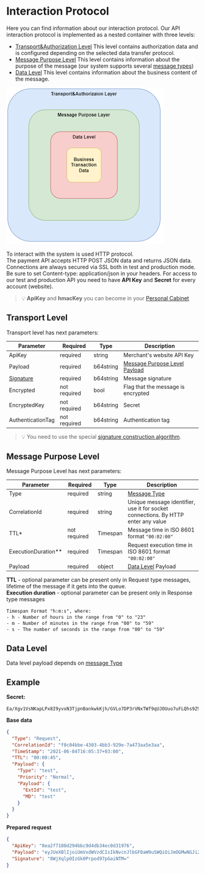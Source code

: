 # Interaction Protocol
Here you can find information about our interaction protocol.
Our API interaction protocol is implemented as a nested container with three levels:
- [Transport&Authorization Level](#Transport-Level) This level contains authorization data and is configured depending on the selected data transfer protocol.
- [Message Purpose Level](#Message-Purpose-Level) This level contains information about the purpose of the message (our system supports several [message types](message_types.md))
- [Data Level](#Data-Level) This level contains information about the business content of the message.


![Layers](images/layers.png "Layers")

To interact with the system is used HTTP protocol.  
The payment API accepts HTTP POST JSON data and returns JSON data.  
Connections are always secured via SSL both in test and production mode. Be sure to set Content-type: application/json in your headers.
For access to our test and production API you need to have **API Key** and **Secret** for every account (website).
> :bulb: **ApiKey** and **hmacKey** you can become in your [Personal Cabinet](pers_cab_website_creation.md)

## Transport Level

Transport level has next parameters:

| Parameter                            | Required     | Type       | Description                                             |
|--------------------------------------|--------------|------------|---------------------------------------------------------|
| ApiKey                               | required     | string     | Merchant's website API Key                              |
| Payload                              | required     | b64string  | [Message Purpose Level Payload](#Message-Purpose-Level) |
| [Signature](signatur_alghoritm.md)   | required     | b64string  | Message signature                                       |
| Encrypted                            | not required | bool       | Flag that the message is encrypted                      |
| EncryptedKey                         | not required | b64string  | Secret                                                  |
| AuthenticationTag                    | not required | b64string  | Authentication tag                                      |

> :bulb: You need to use the special [signature construction algorithm](signatur_alghoritm.md).

## Message Purpose Level

Message Purpose Level has next parameters:

| Parameter           | Required     | Type      | Description                                                                       |
|---------------------|--------------|-----------|-----------------------------------------------------------------------------------|
| Type                | required     | string    | [Message Type](message_types.md#message-types)                                    |
| CorrelationId       | required     | string    | Unique message identifier, use it for socket connections. By HTTP enter any value |
| TTL*                | not required | Timespan  | Message time in ISO 8601 format ````"00:02:00"````                                |
| ExecutionDuration** | required     | Timespan  | Request execution time in ISO 8601 format ````"00:02:00"````                      |
| Payload             | required     | object    | [Data Level](#Data-Level) Payload                                                 |

**TTL** - optional parameter can be present only in Request type messages, lifetime of the message if it gets into the queue.   
**Execution duration** - optional parameter can be present only in Response type messages
````
Timespan Format "h:m:s", where:
- h - Number of hours in the range from "0" to "23"
- m - Number of minutes in the range from "00" to "59"
- s - The number of seconds in the range from "00" to "59"
````


## Data Level
Data level payload depends on [message Type](message_types.md#message-types)

## Example
**Secret:**
````
Ea/Xgv1VsNKapLPx8I9yvxN3TjpnBankwkKjh/GVLo7DP3rVNxTWf9qUJOUuo7uFLQhs9Z9XZA1sAc0GDt2NAw==
````
**Base data**
````JSON
{
  "Type": "Request",
  "CorrelationId": "f8c04bbe-4303-4bb3-929e-7a473aa5e3aa",
  "TimeStamp": "2021-06-04T16:05:37+03:00",
  "TTL": "00:00:45",
  "Payload": {
    "Type": "test",
    "Priority": "Normal",
    "Payload": {
      "ExtId": "test",
      "MD": "test"
    }
  }
}
````

**Prepared request**
````JSON
{
  "ApiKey": "8ea2f7108d294bbc9d4db34ec0d31976",
  "Payload": "eyJUeXBlIjoiUmVxdWVzdCIsIkNvcnJlbGF0aW9uSWQiOiJmOGMwNGJiZS00MzAzLTRiYjMtOTI5ZS03YTQ3M2FhNWUzYWEiLCJUaW1lU3RhbXAiOiIyMDIxLTA2LTA0VDE2OjA1OjM3KzAzOjAwIiwiVFRMIjoiMDA6MDA6NDUiLCJQYXlsb2FkIjp7IlR5cGUiOiJ0ZXN0IiwiUHJpb3JpdHkiOiJOb3JtYWwiLCJQYXlsb2FkIjp7IkV4dElkIjoidGVzdCIsIk1EIjoidGVzdCJ9fX0=",
  "Signature": "8WjXqlpOIzGk0Prpod97pGaiNTM="
}
````